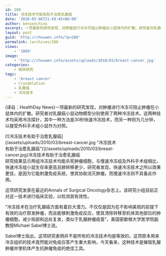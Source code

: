 ```yaml
---
id: 280
title: 冷冻技术可能有助于治愈乳腺癌
date: '2010-03-06T21:49:45+00:00'
author: bensonchina
excerpt: 一项最新的研究发现，对肿瘤进行冷冻可阻止肿瘤在小鼠体内的扩散。研究者对乳腺癌小鼠动物模型分别使用了两种冷冻技术。这两种技术均采用冷冻探针，其中一种方法是30秒快速冷冻技术，而另一种则为几分钟，以接受外科手术组小鼠作为对照。研究结果显示两组冷冻技术均能杀死肿瘤细胞，与慢速冷冻组及外科手术组相比，快速冷冻组小鼠生存率更高且肺转移更少，研究者发现，快速冷冻技术之所以效果更佳
layout: post
guid: 'http://chouwen.info/?p=280'
permalink: /archives/280
views:
    - '1069'
image:
    - 'http://chouwen.info/assets/uploads/2010/03/breast-cancer.jpg'
categories:
    - 临床研究
tags:
    - 'breast cancer'
    - Cryoablation
    - 乳腺癌
    - 冷冻技术
---
```


(译自：HealthDay News)一项最新的研究发现，对肿瘤进行冷冻可阻止肿瘤在小鼠体内的扩散。研究者对乳腺癌小鼠动物模型分别使用了两种冷冻技术。这两种技术均采用冷冻探针，其中一种方法是30秒快速冷冻技术，而另一种则为几分钟，以接受外科手术组小鼠作为对照。

<div class="wp-caption aligncenter" id="attachment_281" style="width: 370px">[![冷冻技术有助于治愈乳腺癌](/assets/uploads/2010/03/breast-cancer.jpg "冷冻技术有助于治愈乳腺癌")](/assets/uploads/2010/03/breast-cancer.jpg)冷冻技术有助于治愈乳腺癌

</div>研究结果显示两组冷冻技术均能杀死肿瘤细胞，与慢速冷冻组及外科手术组相比，快速冷冻组小鼠生存率更高且肺转移更少，研究者发现，快速冷冻技术之所以效果更佳，是因为它能刺激免疫系统，使其协助消灭肿瘤。而慢速冷冻则不具备此作用。

这项研究发表在最近的Annals of Surgical Oncology杂志上。该研究小组目前正对这一技术进行临床实验，以检测其有效性。

“冷冻技术在治疗乳腺癌方面有着巨大潜力。不仅仅是因为在不影响美观的前提下有效的治疗原发肿瘤，而且能够刺激免疫反应，使其清除转移至机体其他部位的肿瘤细胞，减少局部和远处复发，类似于乳腺肿瘤疫苗”，美国密歇根大学医学院副教授Michael Sabel博士说。

Sabel博士指出，这项研究表明并不是所有的冷冻技术均是等效的，这项原本用来冷冻组织的技术竟然能对免疫应答产生重大影响，今天看来，这种技术是摧毁乳腺肿瘤并使机体产生抗肿瘤免疫的绝佳工具。